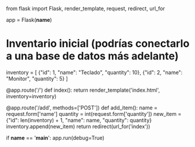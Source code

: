 from flask import Flask, render_template, request, redirect, url_for

app = Flask(__name__)

# Inventario inicial (podrías conectarlo a una base de datos más adelante)
inventory = [
    {"id": 1, "name": "Teclado", "quantity": 10},
    {"id": 2, "name": "Monitor", "quantity": 5}
]

@app.route('/')
def index():
    return render_template('index.html', inventory=inventory)

@app.route('/add', methods=['POST'])
def add_item():
    name = request.form['name']
    quantity = int(request.form['quantity'])
    new_item = {"id": len(inventory) + 1, "name": name, "quantity": quantity}
    inventory.append(new_item)
    return redirect(url_for('index'))

if __name__ == '__main__':
    app.run(debug=True)
